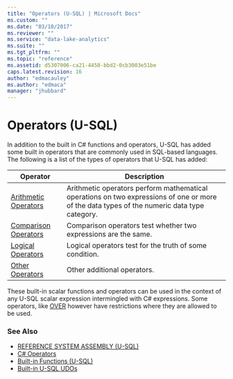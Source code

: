 ```yaml
---
title: "Operators (U-SQL) | Microsoft Docs"
ms.custom: ""
ms.date: "03/10/2017"
ms.reviewer: ""
ms.service: "data-lake-analytics"
ms.suite: ""
ms.tgt_pltfrm: ""
ms.topic: "reference"
ms.assetid: d5307006-ca21-4450-bbd2-0cb3003e51be
caps.latest.revision: 16
author: "edmacauley"
ms.author: "edmaca"
manager: "jhubbard"
---
```

# Operators (U-SQL)
In addition to the built in C# functions and operators, U-SQL has added some built in operators that are commonly used in SQL-based languages.  The following is a list of the types of operators that U-SQL has added:  
  
|Operator|Description|
|------|------|
|[Arithmetic Operators](arithmetic-operators-u-sql.md)|Arithmetic operators perform mathematical operations on two expressions of one or more of the data types of the numeric data type category.|
|[Comparison Operators](comparison-operators-u-sql.md) |Comparison operators test whether two expressions are the same. |
|[Logical Operators](logical-operators-u-sql.md)|Logical operators test for the truth of some condition. |
|[Other Operators](other-operators-u-sql.md) |Other additional operators.|

These built-in scalar functions and operators can be used in the context of any U-SQL scalar expression intermingled with C# expressions. Some operators, like [OVER](over-expression-u-sql.md) however have restrictions where they are allowed to be used.   
  
### See Also 
* [REFERENCE SYSTEM ASSEMBLY (U-SQL)](reference-system-assembly-u-sql.md) 
* [C# Operators](https://msdn.microsoft.com/library/6a71f45d.aspx)   
* [Built-in Functions (U-SQL)](built-in-functions-u-sql.md) 
* [Built-in U-SQL UDOs](built-in-u-sql-udos.md)  







